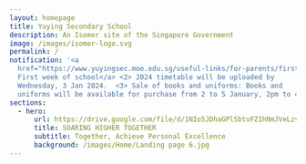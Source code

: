 ```yaml
---
layout: homepage
title: Yuying Secondary School
description: An Isomer site of the Singapore Government
image: /images/isomer-logo.svg
permalink: /
notification: '<a
  href="https://www.yuyingsec.moe.edu.sg/useful-links/for-parents/firstweek/"><1>
  First week of school</a> <2> 2024 timetable will be uploaded by
  Wednesday, 3 Jan 2024.  <3> Sale of books and uniforms: Books and
  uniforms will be available for purchase from 2 to 5 January, 2pm to 4pm. '
sections:
  - hero:
      url: https://drive.google.com/file/d/1NIo5JDhaGPlSbtvFZ1hNmJVeLzvrqsmo/view?usp=share_link
      title: SOARING HIGHER TOGETHER
      subtitle: Together, Achieve Personal Excellence
      background: /images/Home/Landing page 6.jpg
---
```

